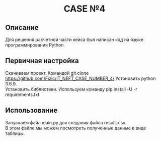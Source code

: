 <h1 align="center">CASE №4</h1>
<h2 align="center">
  
## Описание
Для решения расчетной части кейса был написан код на языке программирования Python. 

## Первичная настройка
  Скачиваем проект. Командой git clone https://github.com/Fizic/IT_NEFT_CASE_NUMBER_4/
  Устоновить python 3.6.9.<br />
  Установить библиотеки. Используем команду pip install -U -r requirements.txt
## Использование
  Запускаем файл main.py для создания файла result.xlsx.<br />
  В этом файле мы можем посмотреть полученные данные в виде таблицы.<br />
  <br />
